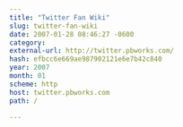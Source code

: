 ```yaml
---
title: "Twitter Fan Wiki"
slug: twitter-fan-wiki
date: 2007-01-28 08:46:27 -0600
category: 
external-url: http://twitter.pbworks.com/
hash: efbcc6e669ae987902121e6e7b42c840
year: 2007
month: 01
scheme: http
host: twitter.pbworks.com
path: /

---
```



